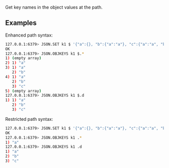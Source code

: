 Get key names in the object values at the path.

## Examples

Enhanced path syntax:

```bash
127.0.0.1:6379> JSON.SET k1 $ '{"a":{}, "b":{"a":"a"}, "c":{"a":"a", "b":"bb"}, "d":{"a":1, "b":"b", "c":{"a":3,"b":4}}, "e":1}'
OK
127.0.0.1:6379> JSON.OBJKEYS k1 $.*
1) (empty array)
2) 1) "a"
3) 1) "a"
   2) "b"
4) 1) "a"
   2) "b"
   3) "c"
5) (empty array)
127.0.0.1:6379> JSON.OBJKEYS k1 $.d
1) 1) "a"
   2) "b"
   3) "c"
```

Restricted path syntax:

```bash
127.0.0.1:6379> JSON.SET k1 $ '{"a":{}, "b":{"a":"a"}, "c":{"a":"a", "b":"bb"}, "d":{"a":1, "b":"b", "c":{"a":3,"b":4}}, "e":1}'
OK
127.0.0.1:6379> JSON.OBJKEYS k1 .*
1) "a"
127.0.0.1:6379> JSON.OBJKEYS k1 .d
1) "a"
2) "b"
3) "c"
```
